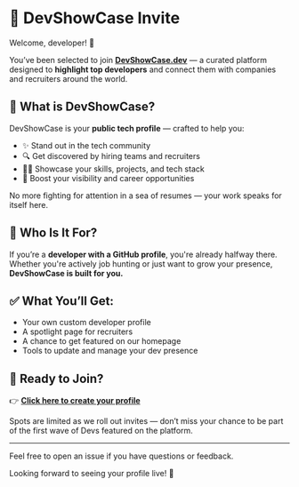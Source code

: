 # 🚀 DevShowCase Invite

Welcome, developer! 👋

You’ve been selected to join **[DevShowCase.dev](https://devshowcase.dev)** — a curated platform designed to **highlight top developers** and connect them with companies and recruiters around the world.

## 🌟 What is DevShowCase?

DevShowCase is your **public tech profile** — crafted to help you:

- ✨ Stand out in the tech community  
- 🔍 Get discovered by hiring teams and recruiters  
- 🧑‍💻 Showcase your skills, projects, and tech stack  
- 🚀 Boost your visibility and career opportunities  

No more fighting for attention in a sea of resumes — your work speaks for itself here.

## 🎯 Who Is It For?

If you’re a **developer with a GitHub profile**, you're already halfway there.  
Whether you're actively job hunting or just want to grow your presence, **DevShowCase is built for you.**

## ✅ What You’ll Get:

- Your own custom developer profile  
- A spotlight page for recruiters  
- A chance to get featured on our homepage  
- Tools to update and manage your dev presence

## 🔗 Ready to Join?

👉 [**Click here to create your profile**](https://devshowcase.dev)

Spots are limited as we roll out invites — don’t miss your chance to be part of the first wave of Devs featured on the platform.

---

Feel free to open an issue if you have questions or feedback.

Looking forward to seeing your profile live! 💼
